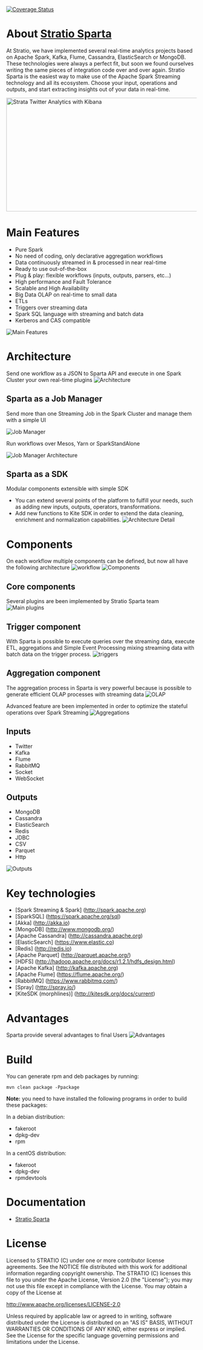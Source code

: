 [![Coverage Status](https://coveralls.io/repos/github/Stratio/Sparta/badge.svg?branch=master)](https://coveralls.io/github/Stratio/Sparta?branch=master)

About [Stratio Sparta](http://www.stratio.com/sparta)
============

At Stratio, we have implemented several real-time analytics projects based on Apache Spark, Kafka, Flume, Cassandra, ElasticSearch or MongoDB.
These technologies were always a perfect fit, but soon we found ourselves writing the same pieces of integration code over and over again.
Stratio Sparta is the easiest way to make use of the Apache Spark Streaming technology and all its ecosystem.
Choose your input, operations and outputs, and start extracting insights out of your data in real-time.

<img src="./images/StrataKibana.jpg" width="600" height="300" alt="Strata Twitter Analytics with Kibana"/>

Main Features
============

- Pure Spark
- No need of coding, only declarative aggregation workflows
- Data continuously streamed in & processed in near real-time
- Ready to use out-of-the-box
- Plug & play: flexible workflows (inputs, outputs, parsers, etc…)
- High performance and Fault Tolerance
- Scalable and High Availability
- Big Data OLAP on real-time to small data
- ETLs
- Triggers over streaming data
- Spark SQL language with streaming and batch data
- Kerberos and CAS compatible

<img src="./images/mainFeatures.jpg"  alt="Main Features"/>

Architecture
============

Send one workflow as a JSON to Sparta API and execute in one Spark Cluster your own real-time plugins
![Architecture](./images/architecture.jpg)

Sparta as a Job Manager
------------

Send more than one Streaming Job in the Spark Cluster and manage them with a simple UI

<img src="./images/jobManager.jpg" alt="Job Manager"/>

Run workflows over Mesos, Yarn or SparkStandAlone

<img src="./images/architectureJobs.jpg" alt="Job Manager Architecture"/>

Sparta as a SDK
------------

Modular components extensible with simple SDK
- You can extend several points of the platform to fulfill your needs, such as adding new inputs, outputs, operators, transformations.
- Add new functions to Kite SDK in order to extend the data cleaning, enrichment and normalization capabilities.
![Architecture Detail](./images/architectureDetail.jpg)

Components
========

On each workflow multiple components can be defined, but now all have the following architecture
![workflow](./images/workflow.jpg)
![Components](./images/components.jpg)

Core components
------------

Several plugins are been implemented by Stratio Sparta team
![Main plugins](./images/plugins.jpg)

Trigger component
------------

With Sparta is possible to execute queries over the streaming data, execute ETL, aggregations and Simple Event 
Processing mixing streaming data with batch data on the trigger process. 
![triggers](./images/triggers.jpg)

Aggregation component
------------

The aggregation process in Sparta is very powerful because is possible to generate efficient OLAP processes with 
streaming data
![OLAP](./images/OLAPintegration.jpg)

Advanced feature are been implemented in order to optimize the stateful operations over Spark Streaming
![Aggregations](./images/aggregation.jpg)

Inputs
------------

- Twitter
- Kafka
- Flume
- RabbitMQ
- Socket
- WebSocket

Outputs
------------

- MongoDB
- Cassandra
- ElasticSearch
- Redis
- JDBC
- CSV
- Parquet
- Http

![Outputs](./images/outputs.png)

Key technologies
========

- [Spark Streaming & Spark]  (http://spark.apache.org)
- [SparkSQL] (https://spark.apache.org/sql)
- [Akka] (http://akka.io)
- [MongoDB] (http://www.mongodb.org/)
- [Apache Cassandra] (http://cassandra.apache.org)
- [ElasticSearch] (https://www.elastic.co)
- [Redis] (http://redis.io)
- [Apache Parquet] (http://parquet.apache.org/)
- [HDFS] (http://hadoop.apache.org/docs/r1.2.1/hdfs_design.html)
- [Apache Kafka] (http://kafka.apache.org)
- [Apache Flume] (https://flume.apache.org/)
- [RabbitMQ] (https://www.rabbitmq.com/)
- [Spray] (http://spray.io/)
- [KiteSDK (morphlines)] (http://kitesdk.org/docs/current)

Advantages
========

Sparta provide several advantages to final Users
![Advantages](./images/features.jpg)

Build
========

You can generate rpm and deb packages by running:

`mvn clean package -Ppackage`

**Note:** you need to have installed the following programs in order to build these packages:

In a debian distribution:

  - fakeroot
  - dpkg-dev
  - rpm
  
In a centOS distribution:

  - fakeroot
  - dpkg-dev
  - rpmdevtools

Documentation
========

- [Stratio Sparta](https://stratio.atlassian.net/wiki)

License
========

Licensed to STRATIO (C) under one or more contributor license agreements.
See the NOTICE file distributed with this work for additional information
regarding copyright ownership.  The STRATIO (C) licenses this file
to you under the Apache License, Version 2.0 (the
"License"); you may not use this file except in compliance
with the License.  You may obtain a copy of the License at

  http://www.apache.org/licenses/LICENSE-2.0

Unless required by applicable law or agreed to in writing,
software distributed under the License is distributed on an
"AS IS" BASIS, WITHOUT WARRANTIES OR CONDITIONS OF ANY
KIND, either express or implied.  See the License for the
specific language governing permissions and limitations
under the License.
